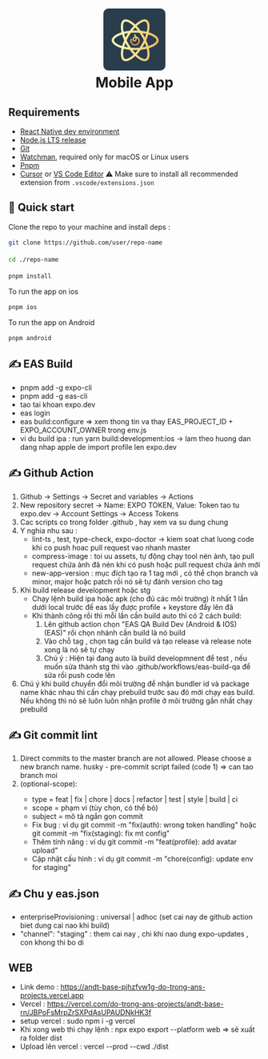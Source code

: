 <h1 align="center">
  <img alt="logo" src="./assets/icon.png" width="124px" style="border-radius:10px"/><br/>
Mobile App </h1>

## Requirements

- [React Native dev environment ](https://reactnative.dev/docs/environment-setup)
- [Node.js LTS release](https://nodejs.org/en/)
- [Git](https://git-scm.com/)
- [Watchman](https://facebook.github.io/watchman/docs/install#buildinstall), required only for macOS or Linux users
- [Pnpm](https://pnpm.io/installation)
- [Cursor](https://www.cursor.com/) or [VS Code Editor](https://code.visualstudio.com/download) ⚠️ Make sure to install all recommended extension from `.vscode/extensions.json`

## 👋 Quick start

Clone the repo to your machine and install deps :

```sh
git clone https://github.com/user/repo-name

cd ./repo-name

pnpm install
```

To run the app on ios

```sh
pnpm ios
```

To run the app on Android

```sh
pnpm android
```

## ✍️ EAS Build

- pnpm add -g expo-cli
- pnpm add -g eas-cli
- tao tai khoan expo.dev
- eas login
- eas build:configure => xem thong tin va thay EAS_PROJECT_ID + EXPO_ACCOUNT_OWNER trong env.js
- vi du build ipa : run yarn build:development:ios -> lam theo huong dan dang nhap apple de import profile len expo.dev

## ✍️ Github Action

1. Github -> Settings -> Secret and variables -> Actions
2. New repository secret -> Name: EXPO TOKEN, Value: Token tao tu expo.dev -> Account Settings -> Access Tokens
3. Cac scripts co trong folder .github , hay xem va su dung chung
4. Y nghia nhu sau :
   - lint-ts , test, type-check, expo-doctor -> kiem soat chat luong code khi co push hoac pull request vao nhanh master
   - compress-image : toi uu assets, tự động chạy tool nén ảnh, tạo pull request chứa ảnh đã nén khi có push hoặc pull request chứa ảnh mới
   - new-app-version : mục đích tạo ra 1 tag mới , có thể chọn branch và minor, major hoặc patch rồi nó sẽ tự đánh version cho tag
5. Khi build release development hoặc stg
   - Chạy lệnh build ipa hoặc apk (cho đủ các môi trường) ít nhất 1 lần dưới local trước để eas lấy được profile + keystore đẩy lên đã
   - Khi thành công rồi thì mỗi lần cần build auto thì có 2 cách build:
     1. Lên github action chọn "EAS QA Build Dev (Android & IOS) (EAS)" rồi chọn nhánh cần build là nó build
     2. Vào chỗ tag , chọn tag cần build và tạo release và release note xong là nó sẽ tự chạy
     3. Chú ý : Hiện tại đang auto là build developmnent để test , nếu muốn sửa thành stg thì vào .github/workflows/eas-build-qa để sửa rồi push code lên
6. Chú ý khi build chuyển đổi môi trường để nhận bundler id và package name khác nhau thì cần chạy prebuild trước sau đó mới chạy eas build. Nếu không thì nó sẽ luôn luôn nhận profile ở môi trường gần nhất chạy prebuild

## ✍️ Git commit lint

1. Direct commits to the master branch are not allowed. Please choose a new branch name.
   husky - pre-commit script failed (code 1) => can tao branch moi
2. <type>(optional-scope): <subject>
   - type = feat | fix | chore | docs | refactor | test | style | build | ci
   - scope = phạm vi (tùy chọn, có thể bỏ)
   - subject = mô tả ngắn gọn commit
   - Fix bug : ví dụ git commit -m "fix(auth): wrong token handling" hoặc git commit -m "fix(staging): fix mt config"
   - Thêm tính năng : ví dụ git commit -m "feat(profile): add avatar upload"
   - Cập nhật cấu hình : ví dụ git commit -m "chore(config): update env for staging"

## ✍️ Chu y eas.json

- enterpriseProvisioning : universal | adhoc (set cai nay de github action biet dung cai nao khi build)
- "channel": "staging" : them cai nay , chi khi nao dung expo-updates , con khong thi bo di

## WEB

- Link demo : https://andt-base-pjhzfvw1g-do-trong-ans-projects.vercel.app
- Vercel : https://vercel.com/do-trong-ans-projects/andt-base-rn/JBPoFsMrpZrSXPdAsUPAUDNkHK3f
- setup vercel : sudo npm i -g vercel
- Khi xong web thì chạy lệnh : npx expo export --platform web => sẽ xuất ra folder dist
- Upload lên vercel : vercel --prod --cwd ./dist
